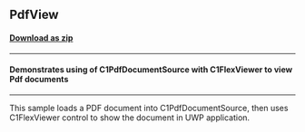## PdfView
#### [Download as zip](https://downgit.github.io/#/home?url=https://github.com/GrapeCity/ComponentOne-UWP-Samples/tree/master/C1.UWP.Document/CS/PdfView)
____
#### Demonstrates using of C1PdfDocumentSource with C1FlexViewer to view Pdf documents
____
This sample loads a PDF document into C1PdfDocumentSource, then uses C1FlexViewer
control to show the document in UWP application.

